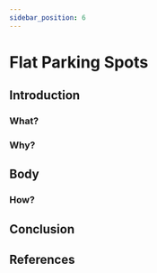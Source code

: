 ```yaml
---
sidebar_position: 6
---
```


# Flat Parking Spots

## Introduction

### What?

### Why?

## Body

### How?

## Conclusion

## References
 